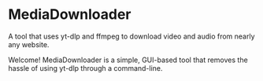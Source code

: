 # MediaDownloader
A tool that uses yt-dlp and ffmpeg to download video and audio from nearly any website.

Welcome! MediaDownloader is a simple, GUI-based tool that removes the hassle of using yt-dlp through a command-line.
